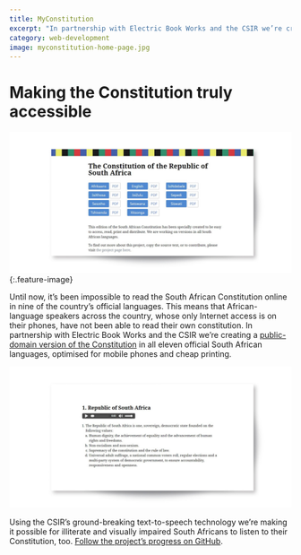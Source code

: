 ```yaml
---
title: MyConstitution
excerpt: "In partnership with Electric Book Works and the CSIR we’re creating a public-domain version of the Constitution in all eleven official South African languages."
category: web-development
image: myconstitution-home-page.jpg
---
```


# Making the Constitution truly accessible

![MyConstitution home page](/images/myconstitution-home-page.jpg)
{:.feature-image}

Until now, it’s been impossible to read the South African Constitution online in nine of the country’s official languages. This means that African-language speakers across the country, whose only Internet access is on their phones, have not been able to read their own constitution. In partnership with Electric Book Works and the CSIR we’re creating a [public-domain version of the Constitution](http://myconstitution.co.za) in all eleven official South African languages, optimised for mobile phones and cheap printing.

![MyConstitution audio](/images/myconstitution-audio.jpg)

Using the CSIR’s ground-breaking text-to-speech technology we’re making it possible for illiterate and visually impaired South Africans to listen to their Constitution, too. [Follow the project’s progress on GitHub](https://github.com/electricbookworks/constitution).

